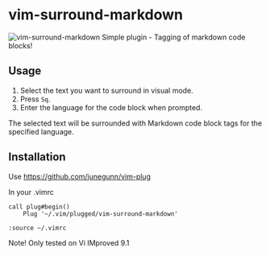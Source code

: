 # vim-surround-markdown
![vim-surround-markdown](https://github.com/user-attachments/assets/63fe592f-308c-4c8d-bc3c-bdee3442656f)
Simple plugin - Tagging of markdown code blocks!

## Usage

1. Select the text you want to surround in visual mode.
2. Press `Sq`.
3. Enter the language for the code block when prompted.

The selected text will be surrounded with Markdown code block tags for the specified language.

## Installation
Use https://github.com/junegunn/vim-plug

In your .vimrc

```code
call plug#begin()
    Plug '~/.vim/plugged/vim-surround-markdown'
```

```code
:source ~/.vimrc
```

Note! Only tested on Vi IMproved 9.1

